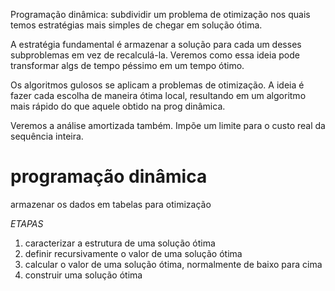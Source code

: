 Programação dinâmica: subdividir um problema de otimização nos quais temos estratégias mais simples de chegar em solução ótima.

A estratégia fundamental é armazenar a solução para cada um desses subproblemas em vez de recalculá-la. Veremos como essa ideia pode transformar algs de tempo péssimo em um tempo ótimo.

Os algoritmos gulosos se aplicam a problemas de otimização. A ideia é fazer cada escolha de maneira ótima local, resultando em um algoritmo mais rápido do que aquele obtido na prog dinâmica.

Veremos a análise amortizada também. Impõe um limite para o custo real da sequência inteira.

# programação dinâmica
armazenar os dados em tabelas para otimização

_ETAPAS_
1. caracterizar a estrutura de uma solução ótima
2. definir recursivamente o valor de uma solução ótima
3. calcular o valor de uma solução ótima, normalmente de baixo para cima
4. construir uma solução ótima